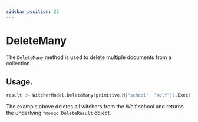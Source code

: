 ```yaml
---
sidebar_position: 22
---
```


# DeleteMany

The `DeleteMany` method is used to delete multiple documents from a collection.

## Usage.

```go
result := WitcherModel.DeleteMany(primitive.M{"school": "Wolf"}).Exec().(*mongo.DeleteResult)
```

The example above deletes all witchers from the Wolf school and returns the underlying `*mongo.DeleteResult` object.